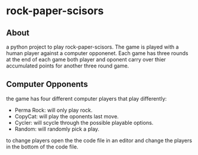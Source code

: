 # rock-paper-scisors

## About
a python project to play rock-paper-scisors. The game is played with a human player against a computer opponenet. 
Each game has three rounds at the end of each game both player and oponent carry over thier accumulated points for another three round game.

## Computer Opponents
the game has four different computer players that play differently:
- Perma Rock: will only play rock.
- CopyCat: will play the oponents last move.
- Cycler: will scycle through the possible playable options.
- Random: will randomly pick a play.

to change players open the the code file in an editor and change the players in the bottom of the code file.

